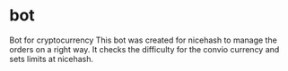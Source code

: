 # bot
Bot for cryptocurrency
This bot was created for nicehash to manage the orders on a right way. 
It checks the difficulty for the convio currency and sets limits at nicehash. 
